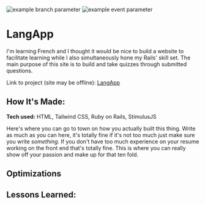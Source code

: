 ![example branch parameter](https://github.com/github/docs/actions/workflows/main.yml/badge.svg?branch=feature-1)
![example event parameter](https://github.com/github/docs/actions/workflows/main.yml/badge.svg?event=push)

# LangApp
I'm learning French and I thought it would be nice to build a website to facilitate learning while I also simultaneously hone my Rails' skill set. The main purpose of this site is to build and take quizzes through submitted questions.

Link to project (site may be offline):
[ LangApp ](lang-app.fly.dev)

## How It's Made:

**Tech used:** HTML, Tailwind CSS, Ruby on Rails, StimulusJS

Here's where you can go to town on how you actually built this thing. Write as much as you can here, it's totally fine if it's not too much just make sure you write *something*. If you don't have too much experience on your resume working on the front end that's totally fine. This is where you can really show off your passion and make up for that ten fold.

## Optimizations

## Lessons Learned:

